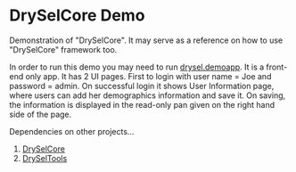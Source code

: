 # DrySelCore Demo
Demonstration of "DrySelCore". It may serve as a reference on how to use "DrySelCore" framework too.

In order to run this demo you may need to run [drysel.demoapp](https://github.com/orion-analytics/drysel.demoapp). It is a front-end only app. It has 2 UI pages. First to login with user name = Joe and password = admin. On successful login it shows User Information page, where users can add her demographics information and save it. On saving, the information is displayed in the read-only pan given on the right hand side of the page.

Dependencies on other projects...
1. [DrySelCore](https://github.com/orion-analytics/dryselcore)
2. [DrySelTools](https://github.com/orion-analytics/dryseltools)
